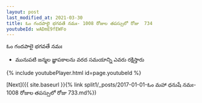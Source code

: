 ```yaml
---
layout: post
last_modified_at: 2021-03-30
title: ఓం గందపాలై భగవతే నమః- 1008 రోజుల తపస్సులో రోజు  734
youtubeId: wADmE9fEWFo
---
```

 
 
 ఓం గందపాలై భగవతే నమః  
 
 -  మునుపటి జన్మల జ్ఞాపకాలను వరద సమయాన్ని ఎవరు రక్షిస్తారు 
 
  
 
  
 
 
 
 
 
 


{% include youtubePlayer.html id=page.youtubeId %}
 
[Next]({{ site.baseurl }}{% link  split1/_posts/2017-01-01-ఓం మహా ధనుషే నమః- 1008 రోజుల తపస్సులో రోజు  733.md%})
 
